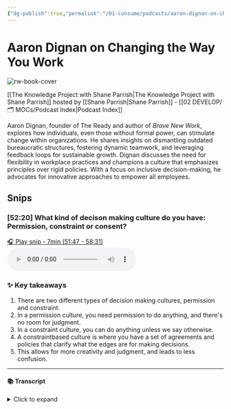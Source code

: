 ```yaml
---
{"dg-publish":true,"permalink":"/01-consume/podcasts/aaron-dignan-on-changing-the-way-you-work/","title":"Aaron Dignan on Changing the Way You Work","tags":["podcasts"]}
---
```


# Aaron Dignan on Changing the Way You Work

![rw-book-cover](https://images.weserv.nl/?url=https%3A%2F%2Fssl-static.libsyn.com%2Fp%2Fassets%2F5%2F9%2F0%2F7%2F590730c5f73a2ccebafc7308ab683e82%2Fknowledge-project-small.png&w=300&h=300)

[[The Knowledge Project with Shane Parrish\|The Knowledge Project with Shane Parrish]] hosted by [[Shane Parrish\|Shane Parrish]] - [[02 DEVELOP/🗂️ MOCs/Podcast Index\|Podcast Index]]

Aaron Dignan, founder of The Ready and author of *Brave New Work*, explores how individuals, even those without formal power, can stimulate change within organizations. He shares insights on dismantling outdated bureaucratic structures, fostering dynamic teamwork, and leveraging feedback loops for sustainable growth. Dignan discusses the need for flexibility in workplace practices and champions a culture that emphasizes principles over rigid policies. With a focus on inclusive decision-making, he advocates for innovative approaches to empower all employees.


## Snips


### [52:20] What kind of decison making culture do you have: Permission, constraint or consent?


[🎧 Play snip - 7min️ (51:47 - 58:31)](https://share.snipd.com/snip/a92d99f4-0898-4f6f-9954-1cd809bd70e5)
<audio controls> <source src="https://pdst.fm/e/traffic.megaphone.fm/FSMI8764419412.mp3?updated=1738688800#t=51:47,58:31"> </audio>




### ✨ Key takeaways
1. There are two different types of decision making cultures, permission and constraint.
2. In a permission culture, you need permission to do anything, and there's no room for judgment.
3. In a constraint culture, you can do anything unless we say otherwise.
4. A constraintbased culture is where you have a set of agreements and policies that clarify what the edges are for making decisions.
5. This allows for more creativity and judgment, and leads to less confusion.


---




#### 📚 Transcript
<details>
<summary>Click to expand</summary>
<blockquote><b>Aaron Dignan</b><br/><br/>Of decision making culture you're going to have, what kind of agreements culture you're going to have. And And there are effectively two options. You can have a permission culture or a constraint culture. So a permission culture is a culture where, you guessed it, you have to ask permission to do anything. So the default assumption is you can't do anything until you're told that you can. So the bathroom pass that you had in school, perfect example of a permission culture, you can't even go to the bathroom without asking. That's how badly we're going to drill that into your head. And so that way you understand that that's how the world works. And there are so many examples of this in the form of instructions and protocols and guidelines and manuals and all that. And permission can come in many forms, it can come in the form of like a promotion, like now you're the head of marketing. So now you get to make choices about what we invest our money in. But that's still a form of permission. It's still me giving you this position that I have deigned to like put you in. And permission cultures tend to have a problem, which is that they then have to define everything. Because to your point earlier about judgment, there's no room for judgment in a permission culture unless you have the permission already. So you get a lot of people sitting on their hands. And these are the sorts of cultures where a leader will walk into the room and the trash hasn't been taken out. And people will say, not my job. It's not my job to take the trash out. It's her job to take the trash out. So I'm not going to do it because I only do what I'm told. So that's one option. The other option is the culture of constraint, which is the absolute inverse. So you can do anything unless we say that you can't. So now our job with our agreements and our policies and our processes and our roles and our team structures is to clarify what the edges are, to actually constrain the system in some way, Shape, or form. So when we create a purpose statement for the organization in a constraint culture, we're actually constraining directionality. We're saying like the vector of this company is towards, we're going to be, you know, we're going to get the world on electric cars. So that I've de-scoped the rest of the stuff that we could do. We're not going to make mops. We're going to make electric cars. I've sort of focused our energy. And a hiring process is a constraint where I say, instead of doing all the possible ways of hiring, we're going to hire this way. A, you know, a policy about harassment, anti-harassment policy is a constraint. It's basically saying, don't do this. So I've eliminated this option from the surface area of all possible options. What's cool about building a constraints-based culture is when you eliminate all those risk surfaces that are what we call not safe to try or like fatal, what's left is all this space, All this space to think. So if I say it's not mops and it's not cars, you get everything else. And so the room for people to innovate and use judgment and use creativity and solving problems is just massively higher. And they get to navigate that. Now, they're not used to that. So for an example, like we have a constraint in our system, that if you spend more than $10,000 on something, you should probably seek advice first. But anything under that, it's like, you know, use your human judgment, we trust you do what's best for the business, right? Spend the money like it was your own. So somebody engaging with that who's coming from a permission culture is like, I need a new computer. What can I spend? And they freak out. And they literally freak out. And they start like trying to talk to other people. And like, I can I get macbook pro can i get the extra ram like what should i do give me permission and the system is like no there's no permission for that you already have permission to do That you only need to seek advice if you're over a limit you just need to use your own judgment and it's this first moment often in many people's careers where they're like holy i'm 100 Trusted and i don't even know how to operate in this judgment space of like, how much should I spend? So they didn't really answer your question yet. But that's the bedrock of the answer to your question is, once we know which of those lanes we're in permission or constraint, then we know how to approach decision making for the next Layer of the cake. And that starts to set up the possibilities. Keep going. You have more to say on this, I can tell. So in the constraints-based system, we need to create constraints. And so if you think about when you create a company, when you founded your business, et cetera, at one point, there's just the founder or founders. So there's a handful of people around the table and there's no constraints effectively. And the first constraint we're going to create is like, what are we here to do? Or what are we trying to do? Right? So you might make a purpose or a mission statement or something like that. It's your first agreement is what it is. And so that idea of making that agreement, now you've put down the first constraint. Is you're going to then operate everyone's making decisions, having conversations, you know, socially coordinating. And then you're going to get to a point where you you run to another unknown thing or a thing that needs to be clarified. And usually that shows up in either debate or confusion. So people will be like, we're arguing about what our engineering standards should be, which which stack should we use? Which tools should we use? That's a debate you might hear. Or you hear confusion like, I don't know what our priorities are this quarter. I don't know what to focus on. I know we're trying to build electric cars, but what should I be focused on right now? So you hear the confusion or the lack of clarity. And so another agreement is called for. And you have to figure out a way to make it. And so what we do is we talk about consent-based decision-making at the earliest days of the business, consent, not consensus. So there are many ways to make a decision. Autocracy, monarchy is kind of one way, which is like the boss says. So the CEO just makes the final call. And that has some pros. It's fast. Often it's innovative, but it has some cons too. It's often biased and it's often wrong. And so it's also a little disheartening for everyone else that just kind of has to fall in line. So there's a challenge there. The consensus view is great because it feels like family vibes. Everybody weighs in, everybody shapes it, everybody touches it, but it's slow. And worst of all, it makes the idea average. So, you know, a camel is a horse designed by committee. I don't know if you ever heard that, but it's like, yeah, the rounded corners of everybody putting their mark on something slowly makes it average. And so when you have a consensus operation, you basically have a bunch of average ideas doing average stuff for average people. That's how you end up with some of those companies that you're just like, man, it must be boring to work there. You know, that's really, really wild. And then the third option is consent. And that's the one that we advocate for, at least to start. And the idea of consent is, is it safe to try? Is it good enough for now safe enough to try that all of us agree? So if you think about your zone of tolerance, you have some put a circle around it, like this is everything you could tolerate. If I was like, let's change the knowledge project. In this direction, you all right, I have a range of things that I could stand.</blockquote>
</details>

